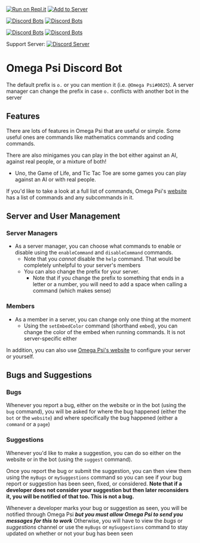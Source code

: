 [![Run on Repl.it](https://repl.it/badge/github/fellowhashbrown/Omega-Psi)](https://repl.it/github/fellowhashbrown/Omega-Psi)
[![Add to Server](https://img.shields.io/badge/-Add%20Omega%20Psi%20to%20Server-important)](https://discord.com/oauth2/authorize?client_id=535587516816949248&scope=bot&permissions=519232)

[![Discord Bots](https://top.gg/api/widget/owner/535587516816949248.svg)](https://discordbots.org/bot/535587516816949248)
[![Discord Bots](https://top.gg/api/widget/status/535587516816949248.svg)](https://discordbots.org/bot/535587516816949248)

[![Discord Bots](https://top.gg/api/widget/servers/535587516816949248.svg)](https://discordbots.org/bot/535587516816949248)
[![Discord Bots](https://top.gg/api/widget/lib/535587516816949248.svg)](https://discordbots.org/bot/535587516816949248)

Support Server: [![Discord Server](https://img.shields.io/discord/521185038969208850.svg)](https://discord.gg/W8yVrHt)

Omega Psi Discord Bot
===

The default prefix is `o.` or you can mention it (i.e. `@Omega Psi#0025`). A server manager can change the prefix in case `o.` conflicts with another bot in the server

## Features
There are lots of features in Omega Psi that are useful or simple. Some useful ones are commands like
mathematics commands and coding commands.

There are also minigames you can play in the bot either against an AI, against real people, or a mixture of both!
 * Uno, the Game of Life, and Tic Tac Toe are some games you can play against an AI or with real people.

If you'd like to take a look at a full list of commands, Omega Psi's [website](https://omegapsi.fellowhashbrown.com)
has a list of commands and any subcommands in it.

## Server and User Management

### Server Managers
* As a server manager, you can choose what commands to enable or disable using the `enableCommand` and `disableCommand` commands.
    * Note that you *cannot* disable the `help` command. That would be completely unhelpful to your server's members
    * You can also change the prefix for your server.
        * Note that if you change the prefix to something that ends in a letter or a number, you will need to add a space when calling a command (which makes sense)

### Members
* As a member in a server, you can change only one thing at the moment
    * Using the `setEmbedColor` command (shorthand `embed`), you can change the color of the embed when running commands. It is not server-specific either

In addition, you can also use [Omega Psi's website](https://omegapsi.fellowhashbrown.com/settings) to configure your server or yourself.

## Bugs and Suggestions

### Bugs
Whenever you report a bug, either on the website or in the bot (using the `bug` command), you will be asked for where the bug happened (either the `bot` or the `website`)
and where specifically the bug happened (either a `command` or a `page`)

### Suggestions
Whenever you'd like to make a suggestion, you can do so either on the website or in the bot (using the `suggest` command).

Once you report the bug or submit the suggestion, you can then view them using the `myBugs` or `mySuggestions` command so you can see if your
bug report or suggestion has been seen, fixed, or considered.
**Note that if a developer does not consider your suggestion but then later reconsiders it, you will be notified of that too. This is not a bug.**

Whenever a developer marks your bug or suggestion as seen, you will be notified through Omega Psi **_but you must allow Omega Psi to send you messages for this to work_**
Otherwise, you will have to view the *bugs* or *suggestions* channel or use the `myBugs` or `mySuggestions` command to stay updated on whether or not your bug has been seen
